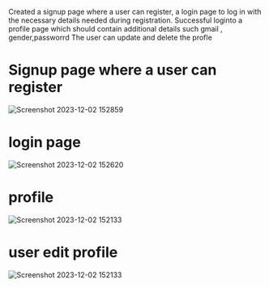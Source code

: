 Created a signup page where a user can register, a login page to log in with the necessary details needed during registration. Successful loginto a profile page which should contain additional details such gmail , gender,passworrd  The user can update and delete the profle


# Signup page where a user can register
![Screenshot 2023-12-02 152859](https://github.com/harshai07/guvi-task/assets/115336812/be52c032-ad2a-489b-b97a-c6d42ca521a1)

# login page 

![Screenshot 2023-12-02 152620](https://github.com/harshai07/guvi-task/assets/115336812/23bad523-81e6-45a4-9785-e9214d77af38)

# profile
![Screenshot 2023-12-02 152133](https://github.com/harshai07/guvi-task/assets/115336812/448bb4b9-bf06-483e-8f6e-2b76a3a66743)


# user edit profile
![Screenshot 2023-12-02 152133](https://github.com/harshai07/guvi-task/assets/115336812/7b3c96b4-a5e6-47e9-ae3c-eec86fe37d73)
